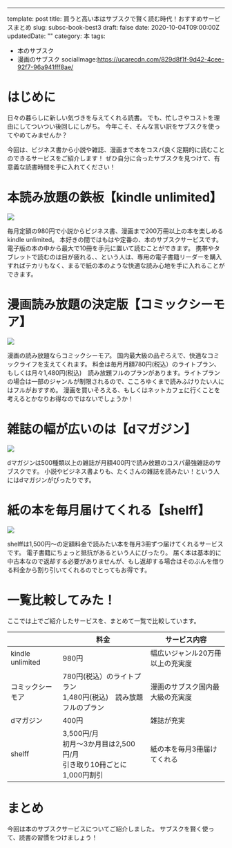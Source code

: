---
template: post
title: 買うと高い本はサブスクで賢く読む時代！おすすめサービスまとめ
slug: subsc-book-best3
draft: false
date: 2020-10-04T09:00:00Z
updatedDate: ""
category: 本
tags:
  - 本のサブスク
  - 漫画のサブスク
socialImage:https://ucarecdn.com/829d8f1f-9d42-4cee-92f7-96a941fff8ae/


# はじめに
日々の暮らしに新しい気づきを与えてくれる読書。
でも、忙しさやコストを理由にしてついつい後回しにしがち。
今年こそ、そんな言い訳をサブスクを使ってやめてみませんか？

今回は、ビジネス書から小説や雑誌、漫画まで本をコスパ良く定期的に読むことのできるサービスをご紹介します！
ぜひ自分に合ったサブスクを見つけて、有意義な読書時間を手に入れてください！


# 本読み放題の鉄板【kindle unlimited】
![](https://ucarecdn.com/bb0cca8e-1878-45db-8c7f-b1d0d534f3b9/)

毎月定額の980円で小説からビジネス書、漫画まで200万冊以上の本を楽しめるkindle unlimited。
本好きの間ではもはや定番の、本のサブスクサービスです。
電子版の本の中から最大で10冊を手元に置いて読むことができます。
携帯やタブレットで読むのは目が疲れる、、という人は、専用の電子書籍リーダーを購入すればテカリもなく、まるで紙の本のような快適な読み心地を手に入れることができます。

# 漫画読み放題の決定版【コミックシーモア】

![](https://ucarecdn.com/f9e92320-abd5-4f19-a2d7-5c5f5832138b/)

漫画の読み放題ならコミックシーモア。
国内最大級の品ぞろえで、快適なコミックライフを支えてくれます。
料金は毎月月額780円(税込）のライトプラン、もしくは月々1,480円(税込)　読み放題フルのプランがあります。ライトプランの場合は一部のジャンルが制限されるので、こころゆくまで読みふけりたい人にはフルがおすすめ。
漫画を買いそろえる、もしくはネットカフェに行くことを考えるとかなりお得なのではないでしょうか！

# 雑誌の幅が広いのは【dマガジン】
![](https://ucarecdn.com/15590f58-906f-47dd-b203-3a1056afdaf5/)

dマガジンは500種類以上の雑誌が月額400円で読み放題のコスパ最強雑誌のサブスクです。
小説やビジネス書よりも、たくさんの雑誌を読みたい！という人にはdマガジンがぴったりです。

# 紙の本を毎月届けてくれる【shelff】

![](https://ucarecdn.com/12139162-3d6e-4ad0-a555-41c06b77546e/)

shelffは1,500円～の定額料金で読みたい本を毎月3冊ずつ届けてくれるサービスです。
電子書籍にちょっと抵抗があるという人にぴったり。
届く本は基本的に中古本なので返却する必要がありませんが、もし返却する場合はそのぶんを借りる料金から割り引いてくれるのでとってもお得です。


# 一覧比較してみた！

ここでは上でご紹介したサービスを、まとめて一覧で比較しています。

|  | 料金 | サービス内容 |
| --- | --- | --- |
| kindle unlimited | 980円 | 幅広いジャンル20万冊以上の充実度 |
| コミックシーモア | 780円(税込）のライトプラン<br>1,480円(税込)　読み放題フルのプラン | 漫画のサブスク国内最大級の充実度 |
| dマガジン | 400円 | 雑誌が充実 |
| shelff | 3,500円/月<br>初月～3か月目は2,500円/月<br>引き取り10冊ごとに1,000円割引 | 紙の本を毎月3冊届けてくれる |

# まとめ
今回は本のサブスクサービスについてご紹介しました。
サブスクを賢く使って、読書の習慣をつけましょう！
